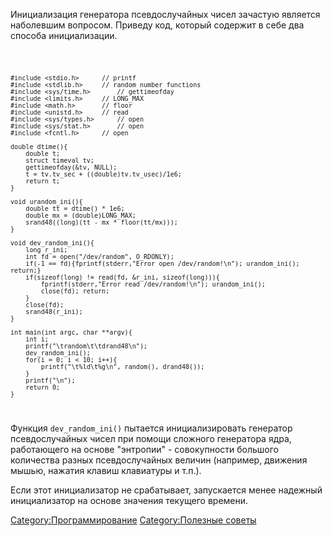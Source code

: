 Инициализация генератора псевдослучайных чисел зачастую является
наболевшим вопросом. Приведу код, который содержит в себе два
способа инициализации.

<code lang="C">

    #include <stdio.h>      // printf
    #include <stdlib.h>     // random number functions
    #include <sys/time.h>       // gettimeofday
    #include <limits.h>     // LONG_MAX
    #include <math.h>       // floor
    #include <unistd.h>     // read
    #include <sys/types.h>      // open
    #include <sys/stat.h>       // open
    #include <fcntl.h>      // open

    double dtime(){
        double t;
        struct timeval tv;
        gettimeofday(&tv, NULL);
        t = tv.tv_sec + ((double)tv.tv_usec)/1e6;
        return t;
    }

    void urandom_ini(){
        double tt = dtime() * 1e6;
        double mx = (double)LONG_MAX;
        srand48((long)(tt - mx * floor(tt/mx)));
    }

    void dev_random_ini(){
        long r_ini;
        int fd = open("/dev/random", O_RDONLY);
        if(-1 == fd){fprintf(stderr,"Error open /dev/random!\n"); urandom_ini(); return;}
        if(sizeof(long) != read(fd, &r_ini, sizeof(long))){
            fprintf(stderr,"Error read /dev/random!\n"); urandom_ini();
            close(fd); return;
        }
        close(fd);
        srand48(r_ini);
    }

    int main(int argc, char **argv){
        int i;
        printf("\trandom\t\tdrand48\n");
        dev_random_ini();
        for(i = 0; i < 10; i++){
            printf("\t%ld\t%g\n", random(), drand48());
        }
        printf("\n");
        return 0;
    }

</code>

Функция `dev_random_ini()` пытается инициализировать генератор
псевдослучайных чисел при помощи сложного генератора ядра,
работающего на основе "энтропии" - совокупности большого количества
разных псевдослучайных величин (например, движения мышью, нажатия
клавиш клавиатуры и т.п.).

Если этот инициализатор не срабатывает, запускается менее надежный
инициализатор на основе значения текущего времени.

[Category:Программирование](Category:Программирование "wikilink")
[Category:Полезные советы](Category:Полезные_советы "wikilink")